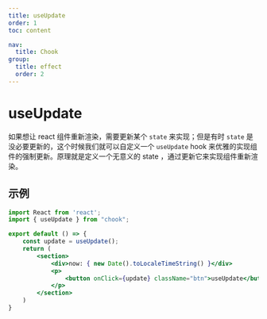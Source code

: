 ```yaml
---
title: useUpdate
order: 1
toc: content

nav:
  title: Chook
group:
  title: effect
  order: 2
---
```

# useUpdate

如果想让 react 组件重新渲染，需要更新某个 `state` 来实现；但是有时 `state` 是没必要更新的，这个时候我们就可以自定义一个 `useUpdate` hook 来优雅的实现组件的强制更新。原理就是定义一个无意义的 state ，通过更新它来实现组件重新渲染。

## 示例

```jsx
import React from 'react';
import { useUpdate } from "chook";

export default () => {
    const update = useUpdate();
    return (
        <section>
            <div>now: { new Date().toLocaleTimeString() }</div>
            <p>
                <button onClick={update} className="btn">useUpdate</button>
            </p>
        </section>
    )
}
```
